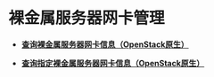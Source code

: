 # 裸金属服务器网卡管理<a name="ZH-CN_TOPIC_0053158711"></a>

-   **[查询裸金属服务器网卡信息（OpenStack原生）](查询裸金属服务器网卡信息（OpenStack原生）.md)**  

-   **[查询指定裸金属服务器网卡信息（OpenStack原生）](查询指定裸金属服务器网卡信息（OpenStack原生）.md)**  


